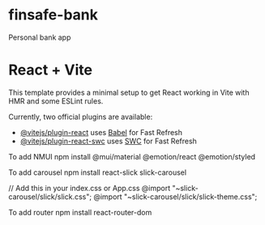 # finsafe-bank
Personal bank app

# React + Vite

This template provides a minimal setup to get React working in Vite with HMR and some ESLint rules.

Currently, two official plugins are available:

- [@vitejs/plugin-react](https://github.com/vitejs/vite-plugin-react/blob/main/packages/plugin-react/README.md) uses [Babel](https://babeljs.io/) for Fast Refresh
- [@vitejs/plugin-react-swc](https://github.com/vitejs/vite-plugin-react-swc) uses [SWC](https://swc.rs/) for Fast Refresh


To add NMUI
npm install @mui/material @emotion/react @emotion/styled


To add carousel
npm install react-slick slick-carousel

// Add this in your index.css or App.css
@import "~slick-carousel/slick/slick.css";
@import "~slick-carousel/slick/slick-theme.css";

To add router
npm install react-router-dom



